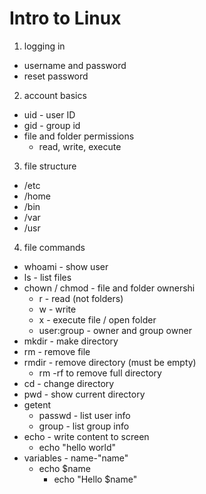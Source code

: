 # Intro to Linux
1. logging in
  - username and password
  - reset password
2. account basics
  - uid - user ID
  - gid - group id
  - file and folder permissions
    - read, write, execute
3. file structure
  - /etc
  - /home
  - /bin
  - /var
  - /usr
4. file commands
  - whoami - show user
  - ls - list files
  - chown / chmod - file and folder ownershi
    - r - read (not folders)
    - w - write
    - x - execute file / open folder
    - user:group - owner and group owner
  - mkdir - make directory
  - rm - remove file
  - rmdir - remove directory (must be empty)
    - rm -rf to remove full directory
  - cd - change directory
  - pwd - show current directory
  - getent
    - passwd - list user info
    - group - list group info
  - echo - write content to screen
    - echo "hello world"
  - variables - name-"name"
    - echo $name
      - echo "Hello $name"
     

